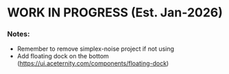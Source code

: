 # WORK IN PROGRESS (Est. Jan-2026)

### Notes:
- Remember to remove simplex-noise project if not using
- Add floating dock on the bottom (https://ui.aceternity.com/components/floating-dock)